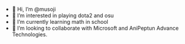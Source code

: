 - 👋 Hi, I’m @musoji
- 👀 I’m interested in playing dota2 and osu
- 🌱 I’m currently learning math in school
- 💞️ I’m looking to collaborate with Microsoft and AniPeptun Advance Technologies.

<!---
musoji/musoji is a ✨ special ✨ repository because its `README.md` (this file) appears on your GitHub profile.
You can click the Preview link to take a look at your changes.
--->
